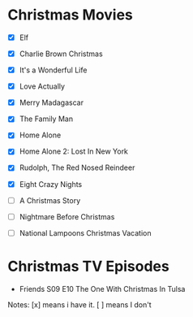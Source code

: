Christmas Movies
==================
- [x] Elf
- [x] Charlie Brown Christmas
- [x] It's a Wonderful Life
- [x] Love Actually
- [x] Merry Madagascar
- [x] The Family Man
- [x] Home Alone
- [x] Home Alone 2: Lost In New York
- [x] Rudolph, The Red Nosed Reindeer
- [x] Eight Crazy Nights
- [ ] A Christmas Story
- [ ] Nightmare Before Christmas
- [ ] National Lampoons Christmas Vacation



Christmas TV Episodes
==================
- Friends S09 E10 The One With Christmas In Tulsa


Notes:
[x] means i have it.
[ ] means I don't
